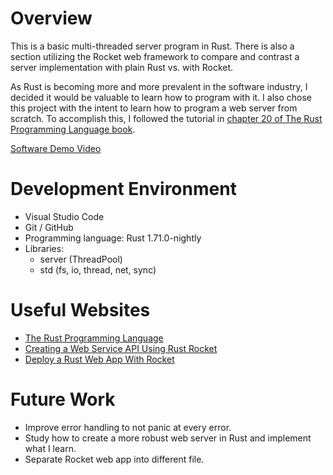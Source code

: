 # Overview

This is a basic multi-threaded server program in Rust. There is also a section utilizing the Rocket web framework to compare and contrast a server implementation with plain Rust vs. with Rocket.

As Rust is becoming more and more prevalent in the software industry, I decided it would be valuable to learn how to program with it. I also chose this project with the intent to learn how to program a web server from scratch. To accomplish this, I followed the tutorial in [chapter 20 of The Rust Programming Language book](https://doc.rust-lang.org/book/ch20-00-final-project-a-web-server.html).

[Software Demo Video](https://youtu.be/ati1YyF3qNI)

# Development Environment

* Visual Studio Code
* Git / GitHub
* Programming language: Rust 1.71.0-nightly
* Libraries: 
    * server (ThreadPool)
    * std (fs, io, thread, net, sync)

# Useful Websites

- [The Rust Programming Language](https://doc.rust-lang.org/book/title-page.html)
- [Creating a Web Service API Using Rust Rocket](https://betterprogramming.pub/creating-a-web-server-using-rust-rocket-1e4939e582df)
- [Deploy a Rust Web App With Rocket](https://www.koyeb.com/tutorials/deploy-a-rust-web-app-with-rocket)

# Future Work

- Improve error handling to not panic at every error.
- Study how to create a more robust web server in Rust and implement what I learn.
- Separate Rocket web app into different file.